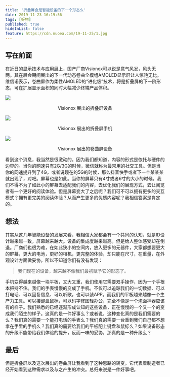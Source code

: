 ```yaml
---
title: '折叠屏会是智能设备的下一个形态么'
date: 2019-11-23 16:19:56
tags: [好物]
published: true
hideInList: false
feature: https://cdn.nuoea.com/19-11-25/1.jpg
---
```

## 写在前面

在近日的显示技术与应用展上，国产厂商Visionox可以说是意气风发，风头无两。其在展会期间展出的下一代动态卷曲全模组AMOLED显示屏让人惊艳无比。维信诺表示，卷曲屏作为柔性AMOLED的“进化级”技术，将是折叠屏的下一阶形态，可在扩展显示面积的同时大幅减少终端产品体积。

![](https://cdn.nuoea.com/19-11-25/2.jpg)

<center>Visionox 展出的折叠屏设备</center>

![](https://cdn.nuoea.com/19-11-25/3.gif)

<center>Visionox 展出的折叠屏手机</center>

![](https://cdn.nuoea.com/19-11-25/4.gif)

<center>Visionox 展出的卷曲屏设备</center>

看到这个消息，我当然是很激动的。因为我们都知道，内容的形式是依托与硬件的边界的。当你的网速只有2G/3G的时候，微信就称为最常用的社交工具。但是当你的网速提升到了4G，或者说现在的5G的时候，那么抖音快手或者下一个某某某就出现了，对吧。屏幕也是如此。当你的屏幕只有4寸或者6寸的大小的时候。我们不得不为了如此小的屏幕去适配我们的内容，去优化我们的展现方式，去让阅览者有一个更好的阅读体验。但是屏幕变大了之后呢？我们可不可以拥有更多的交互模式？拥有更完美的阅读体验？从而产生更多的优质内容呢？我相信答案是肯定的。

## 想法

其实从这几年智能设备的发展来看，我相信大家都会有一个共同的认知，就是ID设计越来越一致，屏幕越来越大。设备的集成度越来越高。但是给人整体感受却在倒退。厂商们也很为难，在如此狭小的空间内，放入更多的元器件，大家都想要更大的屏幕，更大的电池，更好的相机，更完整的体验，却只能在尺寸，在重量，在外观设计方面做妥协。所以不知道你们有没有发现：

> 我们现在的设备，越来越不像我们最初赋予它的形态了。

手机变得越来越像一块平板，又大又重，我们使用它需要双手操作，因为一个手根本把持不住。我们的手表慢慢的变成了手机。不仅可以追踪我们的一切数据、可以打电话、可以回复信息、可以听歌，也可以装APP。而我们的平板越来越像一个生产力工具。可以接键盘鼠标，可以码字修图轻办公，完全不像是一个泡面神器应该有的样子。我们熟悉的已经逐渐形成认知的这些设备，正在慢慢的一个又一个的变成我们陌生的样子。这真的是一件好事么？或者说，这种变化真的是我们需要的么？我们真的需要一个能打电话的手表么？我们真的需要一台重到我们自己都不想拿在手里的手机么？我们真的需要给我们的平板配上键盘和鼠标么？如果设备形态的升级不能带给我们体验的提升，反而一味的妥协，那真的是一种升级么？

## 最后

但是折叠屏以及这次展出的卷曲屏让我看到了这种思路的转变。它代表着制造者已经开始看到这种需求以及与之产生的冲突。总归来说是一件好事吧。

